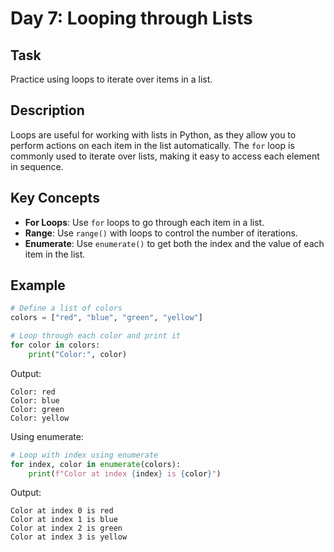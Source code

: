 # Day 7: Looping through Lists

## Task
Practice using loops to iterate over items in a list.

## Description
Loops are useful for working with lists in Python, as they allow you to perform actions on each item in the list automatically. The `for` loop is commonly used to iterate over lists, making it easy to access each element in sequence.

## Key Concepts
- **For Loops**: Use `for` loops to go through each item in a list.
- **Range**: Use `range()` with loops to control the number of iterations.
- **Enumerate**: Use `enumerate()` to get both the index and the value of each item in the list.

## Example
```python
# Define a list of colors
colors = ["red", "blue", "green", "yellow"]

# Loop through each color and print it
for color in colors:
    print("Color:", color)
```

Output:
```plaintext
Color: red
Color: blue
Color: green
Color: yellow
```

Using enumerate:
```python
# Loop with index using enumerate
for index, color in enumerate(colors):
    print(f"Color at index {index} is {color}")
```

Output:
```plaintext
Color at index 0 is red
Color at index 1 is blue
Color at index 2 is green
Color at index 3 is yellow
```
